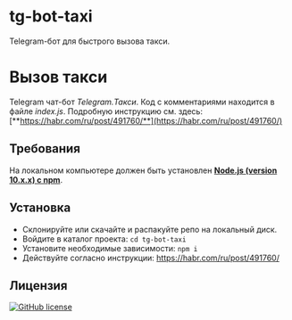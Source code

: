 # tg-bot-taxi
Telegram-бот для быстрого вызова такси.

# Вызов такси 
Telegram чат-бот *Telegram.Такси*. Код с комментариями находится в файле *index.js*. Подробную инструкцию см. здесь: [**https://habr.com/ru/post/491760/**](https://habr.com/ru/post/491760/)

## Требования
На локальном компьютере должен быть установлен [**Node.js (version 10.x.x) с npm**](https://nodejs.org/en/). 

## Установка
* Склонируйте или скачайте и распакуйте репо на локальный диск.
* Войдите в каталог проекта: `cd tg-bot-taxi`
* Установите необходимые зависимости: `npm i`
* Действуйте согласно инструкции: https://habr.com/ru/post/491760/

## Лицензия
[![GitHub license](https://img.shields.io/github/license/stmike/tg-bot-taxi)](https://github.com/stmike/tg-bot-taxi/blob/master/LICENSE)
